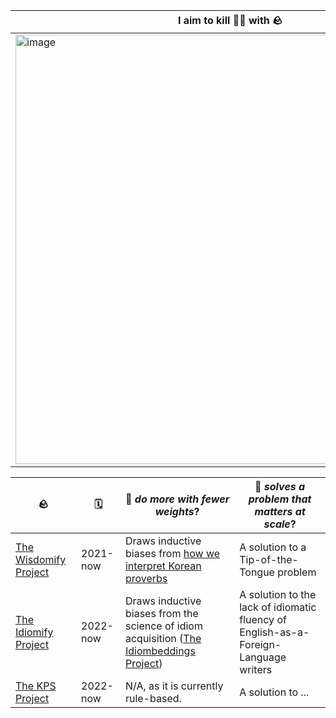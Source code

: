 
I aim to kill 🐤🐤 with 🪨 |
--- | 
<img width="687" alt="image" src="https://user-images.githubusercontent.com/56193069/163379844-b86e5d05-1318-4a79-ac20-ccace60a08b9.png"> |



🪨 | 🗓 | 🐤 *do more with fewer weights*? | 🐤 *solves a problem that matters at scale*?| 
--- | --- | --- | --- |
[The Wisdomify  Project](https://github.com/wisdomify/wisdomify) | 2021-now | Draws inductive biases from [how we interpret Korean proverbs](https://youtu.be/0BhQlCthQTk?t=546) | A solution to a Tip-of-the-Tongue problem | 
[The Idiomify Project](https://github.com/eubinecto/idiomify)| 2022-now | Draws inductive biases from the science of idiom acquisition ([The Idiombeddings Project](https://github.com/eubinecto/idiombeddings)) | A solution to the lack of idiomatic fluency of English-as-a-Foreign-Language writers | 
[The KPS Project](https://github.com/eubinecto/kps) | 2022-now | N/A, as it is currently rule-based.  | A solution to ... | 

 

